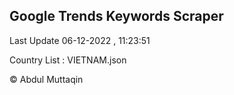 

## Google Trends Keywords Scraper 
 
Last Update 06-12-2022 , 11:23:51

Country List :
VIETNAM.json



© Abdul Muttaqin 
